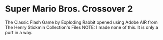 # Super Mario Bros. Crossover 2
 
The Classic Flash Game by Exploding Rabbit opened using Adobe AIR from The Henry Stickmin Collection's Files
NOTE:
I made none of this.
It is only a port in a way.
